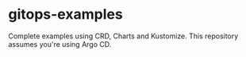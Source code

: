 # gitops-examples
Complete examples using CRD, Charts and Kustomize.
This repository assumes you're using Argo CD.
